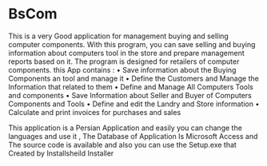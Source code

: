 # BsCom

This is a very Good application for  management buying and selling computer components. With this program, 
you can save selling and buying information about computers tool in the store and prepare management reports based on it. 
The program is designed for retailers of computer components. this App contains :
    • Save information about the Buying Components an tool and manage it 
    •  Define the Customers and Manage the Information that related to them 
    •  Define and Manage All Computers Tools and components
    •  Save Information about Seller and Buyer of Computers Components and Tools 
    •  Define and edit the Landry and Store information
    •  Calculate and print invoices for purchases and sales
 
This application is a Persian Application and easily you can change the languages and use it , The Database of Application Is Microsoft Access and The source code is available and also you can use the Setup.exe that Created by Installsheild Installer

